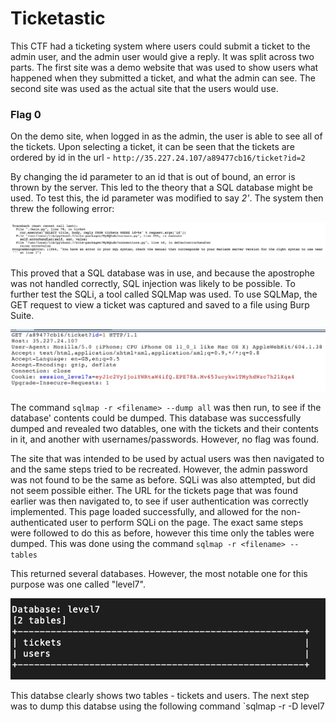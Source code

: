 # Ticketastic

This CTF had a ticketing system where users could submit a ticket to the admin user, and the admin user would give a reply. It was split across two parts. The first site was a demo website that was used to show users what happened when they submitted a ticket, and what the admin can see. The second site was used as the actual site that the users would use.

### Flag 0

On the demo site, when logged in as the admin, the user is able to see all of the tickets. Upon selecting a ticket, it can be seen that the tickets are ordered by id in the url - `http://35.227.24.107/a89477cb16/ticket?id=2`

By changing the id parameter to an id that is out of bound, an error is thrown by the server. This led to the theory that a SQL database might be used. To test this, the id parameter was modified to say *2'*. The system then threw the following error:

!['The SQL error thrown'](https://github.com/Av3rageJoe/CTFs/blob/master/HackerOneCTFs/Images/Screenshot%202020-01-03%20at%2020.49.04.png)

This proved that a SQL database was in use, and because the apostrophe was not handled correctly, SQL injection was likely to be possible. To further test the SQLi, a tool called SQLMap was used. To use SQLMap, the GET request to view a ticket was captured and saved to a file using Burp Suite.

!['The burp request captured'](https://github.com/Av3rageJoe/CTFs/blob/master/HackerOneCTFs/Images/Screenshot%202020-01-03%20at%2021.00.16.png)

The command `sqlmap -r <filename> --dump all` was then run, to see if the database' contents could be dumped. This database was successfully dumped and revealed two datables, one with the tickets and their contents in it, and another with usernames/passwords. However, no flag was found.

The site that was intended to be used by actual users was then navigated to and the same steps tried to be recreated. However, the admin password was not found to be the same as before. SQLi was also attempted, but did not seem possible either. The URL for the tickets page that was found earlier was then navigated to, to see if user authentication was correctly implemented. This page loaded successfully, and allowed for the non-authenticated user to perform SQLi on the page. The exact same steps were followed to do this as before, however this time only the tables were dumped. This was done using the command `sqlmap -r <filename> --tables`

This returned several databases. However, the most notable one for this purpose was one called "level7".

!['SQLMap showing the level7 database](https://github.com/Av3rageJoe/CTFs/blob/master/HackerOneCTFs/Images/Screenshot%202020-01-03%20at%2021.15.10.png)

This databse clearly shows two tables - tickets and users. The next step was to dump this databse using the following command `sqlmap -r <filename> -D level7
